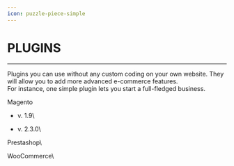 ```yaml
---
icon: puzzle-piece-simple
---
```


# PLUGINS

***

Plugins you can use without any custom coding on your own website. They will allow you to add more advanced e-commerce features.\
For instance, one simple plugin lets you start a full-fledged business.

Magento

* v. 1.9\

* v. 2.3.0\


Prestashop\


WooCommerce\
